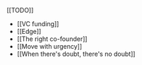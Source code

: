 [[TODO]]

- [[VC funding]]
- [[Edge]]
- [[The right co-founder]]
- [[Move with urgency]]
- [[When there's doubt, there's no doubt]]


